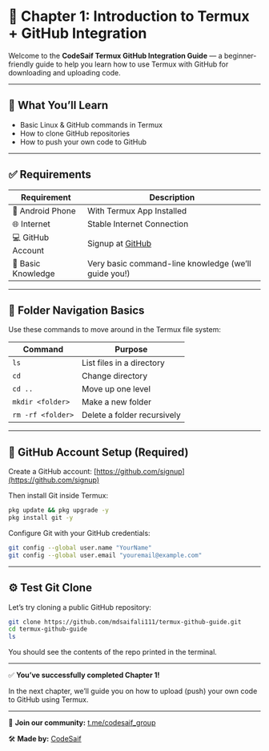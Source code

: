 # 📘 Chapter 1: Introduction to Termux + GitHub Integration

Welcome to the **CodeSaif Termux GitHub Integration Guide** — a beginner-friendly guide to help you learn how to use Termux with GitHub for downloading and uploading code.

---

## 🚀 What You’ll Learn

* Basic Linux & GitHub commands in Termux
* How to clone GitHub repositories
* How to push your own code to GitHub

---

## ✅ Requirements

| Requirement        | Description                                          |
| ------------------ | ---------------------------------------------------- |
| 📱 Android Phone   | With Termux App Installed                            |
| 🌐 Internet        | Stable Internet Connection                           |
| 💻 GitHub Account  | Signup at [GitHub](https://github.com/signup)        |
| 🔧 Basic Knowledge | Very basic command-line knowledge (we’ll guide you!) |

---

## 📂 Folder Navigation Basics

Use these commands to move around in the Termux file system:

| Command           | Purpose                     |
| ----------------- | --------------------------- |
| `ls`              | List files in a directory   |
| `cd`              | Change directory            |
| `cd ..`           | Move up one level           |
| `mkdir <folder>`  | Make a new folder           |
| `rm -rf <folder>` | Delete a folder recursively |

---

## 🔗 GitHub Account Setup (Required)

Create a GitHub account: [https://github.com/signup](https://github.com/signup)

Then install Git inside Termux:

```bash
pkg update && pkg upgrade -y
pkg install git -y
```

Configure Git with your GitHub credentials:

```bash
git config --global user.name "YourName"
git config --global user.email "youremail@example.com"
```

---

## ⚙️ Test Git Clone

Let’s try cloning a public GitHub repository:

```bash
git clone https://github.com/mdsaifali111/termux-github-guide.git
cd termux-github-guide
ls
```

You should see the contents of the repo printed in the terminal.

---

✅ **You’ve successfully completed Chapter 1!**

In the next chapter, we’ll guide you on how to upload (push) your own code to GitHub using Termux.

---

📌 **Join our community:** [t.me/codesaif\_group](https://t.me/codesaif_group)

🛠️ **Made by:** [CodeSaif](https://github.com/mdsaifali111)
